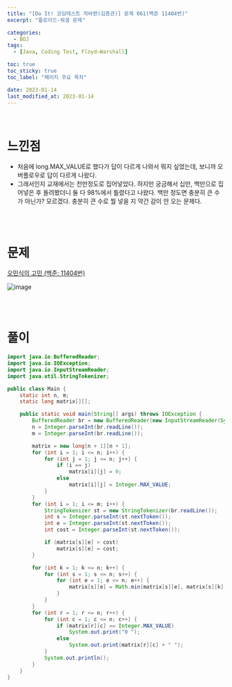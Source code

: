 ```yaml
---
title: "[Do It! 코딩테스트 자바편(김종관)] 문제 061(백준 11404번)"
excerpt: "플로이드-워셜 문제"

categories:
  - BOJ
tags:
  - [Java, Coding Test, Floyd–Warshall]

toc: true
toc_sticky: true
toc_label: "페이지 주요 목차"

date: 2023-01-14
last_modified_at: 2023-01-14
---
```


<br>

# 느낀점

- 처음에 long.MAX_VALUE로 했다가 답이 다르게 나와서 뭐지 싶었는데, 보니까 오버플로우로 답이 다르게 나왔다.
- 그래서인지 교재에서는 천만정도로 집어넣었다. 하지만 궁금해서 십만, 백만으로 집어넣은 후 돌려봤더니 둘 다 98%에서 틀렸다고 나왔다. 백만 정도면 충분히 큰 수가 아닌가? 모르겠다. 충분히 큰 수로 뭘 넣을 지 약간 감이 안 오는 문제다.

<br><br>

# 문제

[오민식의 고민 (백준: 11404번)](https://www.acmicpc.net/problem/11404)

![image](https://user-images.githubusercontent.com/112764753/212472469-2f383380-be23-44aa-bcaa-32c14aea22de.png)

<br><br>

# 풀이

```java
import java.io.BufferedReader;
import java.io.IOException;
import java.io.InputStreamReader;
import java.util.StringTokenizer;

public class Main {
    static int n, m;
    static long matrix[][];

    public static void main(String[] args) throws IOException {
        BufferedReader br = new BufferedReader(new InputStreamReader(System.in));
        n = Integer.parseInt(br.readLine());
        m = Integer.parseInt(br.readLine());

        matrix = new long[n + 1][n + 1];
        for (int i = 1; i <= n; i++) {
            for (int j = 1; j <= n; j++) {
                if (i == j)
                    matrix[i][j] = 0;
                else
                    matrix[i][j] = Integer.MAX_VALUE;
            }
        }
        for (int i = 1; i <= m; i++) {
            StringTokenizer st = new StringTokenizer(br.readLine());
            int s = Integer.parseInt(st.nextToken());
            int e = Integer.parseInt(st.nextToken());
            int cost = Integer.parseInt(st.nextToken());

            if (matrix[s][e] > cost)
                matrix[s][e] = cost;
        }

        for (int k = 1; k <= n; k++) {
            for (int s = 1; s <= n; s++) {
                for (int e = 1; e <= n; e++) {
                    matrix[s][e] = Math.min(matrix[s][e], matrix[s][k] + matrix[k][e]);
                }
            }
        }
        for (int r = 1; r <= n; r++) {
            for (int c = 1; c <= n; c++) {
                if (matrix[r][c] == Integer.MAX_VALUE)
                    System.out.print("0 ");
                else
                    System.out.print(matrix[r][c] + " ");
            }
            System.out.println();
        }
    }
}
```
